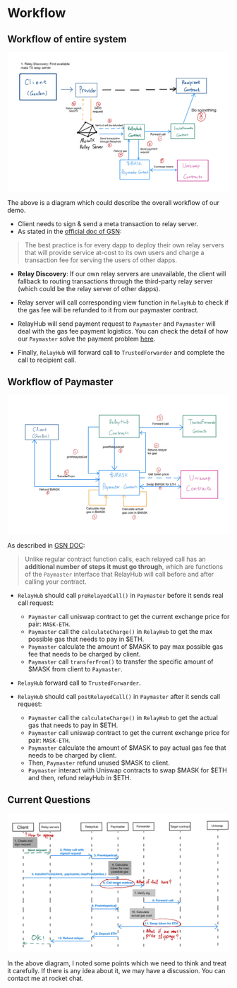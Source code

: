 # Workflow

## Workflow of entire system

![Workflow](MaskAsGas_workflow.jpg)

The above is a diagram which could describe the overall workflow of our demo.

- Client needs to sign & send a meta transaction to relay server.
- As stated in the [official doc of GSN](https://docs.opengsn.org/#architecture):

> The best practice is for every dapp to deploy their own relay servers that will provide service at-cost to its own users and charge a transaction fee for serving the users of other dapps.

- **Relay Discovery**: If our own relay servers are unavailable, the client will fallback to routing transactions through the third-party relay server (which could be the relay server of other dapps).

- Relay server will call corresponding view function in `RelayHub` to check if the gas fee will be refunded to it from our paymaster contract.

- RelayHub will send payment request to `Paymaster` and `Paymaster` will deal with the gas fee payment logistics. You can check the detail of how our `Paymaster` solve the payment problem [here](#workflow-of-paymaster).

- Finally, `RelayHub` will forward call to `TrustedForwarder` and complete the call to recipient call.

## Workflow of Paymaster

![PayMaster Workflow](Paymaster_workflow.jpg)

As described in [GSN DOC](https://docs.opengsn.org/contracts/#paying-for-your-user-s-meta-transaction):

> Unlike regular contract function calls, each relayed call has an **additional number of steps it must go through**, which are functions of the `Paymaster` interface that RelayHub will call before and after calling your contract.

- `RelayHub` should call `preRelayedCall()` in `Paymaster` before it sends real call request:

  - `Paymaster` call uniswap contract to get the current exchange price for pair: `MASK-ETH`.
  - `Paymaster` call the `calculateCharge()` in `RelayHub` to get the max possible gas that needs to pay in $ETH.
  - `Paymaster` calculate the amount of $MASK to pay max possible gas fee that needs to be charged by client.
  - `Paymaster` call `transferFrom()` to transfer the specific amount of $MASK from client to `Paymaster`.

- `RelayHub` forward call to `TrustedForwarder`.
- `RelayHub` should call `postRelayedCall()` in `Paymaster` after it sends call request:

  - `Paymaster` call the `calculateCharge()` in `RelayHub` to get the actual gas that needs to pay in $ETH.
  - `Paymaster` call uniswap contract to get the current exchange price for pair: `MASK-ETH`.
  - `Paymaster` calculate the amount of $MASK to pay actual gas fee that needs to be charged by client.
  - Then, `Paymaster` refund unused $MASK to client.
  - `Paymaster` interact with Uniswap contracts to swap $MASK for $ETH and then, refund relayHub in $ETH.

## Current Questions

![Time Sequence](TimeSequence.jpeg)

In the above diagram, I noted some points which we need to think and treat it carefully. If there is any idea about it, we may have a discussion. You can contact me at rocket chat.
